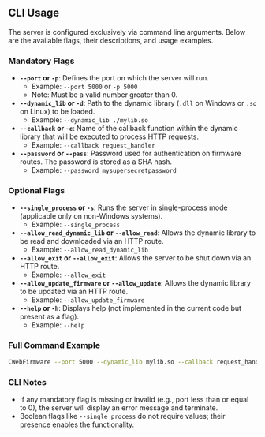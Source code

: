 
## CLI Usage
The server is configured exclusively via command line arguments. Below are the available flags, their descriptions, and usage examples.

### Mandatory Flags
- **`--port` or `-p`**: Defines the port on which the server will run.
  - Example: `--port 5000` or `-p 5000`
  - Note: Must be a valid number greater than 0.
- **`--dynamic_lib` or `-d`**: Path to the dynamic library (`.dll` on Windows or `.so` on Linux) to be loaded.
  - Example: `--dynamic_lib ./mylib.so`
- **`--callback` or `-c`**: Name of the callback function within the dynamic library that will be executed to process HTTP requests.
  - Example: `--callback request_handler`
- **`--password` or `--pass`**: Password used for authentication on firmware routes. The password is stored as a SHA hash.
  - Example: `--password mysupersecretpassword`

### Optional Flags
- **`--single_process` or `-s`**: Runs the server in single-process mode (applicable only on non-Windows systems).
  - Example: `--single_process`
- **`--allow_read_dynamic_lib` or `--allow_read`**: Allows the dynamic library to be read and downloaded via an HTTP route.
  - Example: `--allow_read_dynamic_lib`
- **`--allow_exit` or `--allow_exit`**: Allows the server to be shut down via an HTTP route.
  - Example: `--allow_exit`
- **`--allow_update_firmware` or `--allow_update`**: Allows the dynamic library to be updated via an HTTP route.
  - Example: `--allow_update_firmware`
- **`--help` or `-h`**: Displays help (not implemented in the current code but present as a flag).
  - Example: `--help`

### Full Command Example
```bash
CWebFirmware --port 5000 --dynamic_lib mylib.so --callback request_handler --password mysupersecretpassword --allow_read_dynamic_lib --allow_exit --allow_update_firmware
```



### CLI Notes
- If any mandatory flag is missing or invalid (e.g., port less than or equal to 0), the server will display an error message and terminate.
- Boolean flags like `--single_process` do not require values; their presence enables the functionality.
